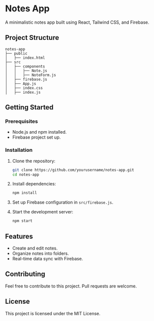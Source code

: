 # Notes App

A minimalistic notes app built using React, Tailwind CSS, and Firebase.

## Project Structure

```
notes-app
├── public
│   ├── index.html
├── src
│   ├── components
│   │   ├── Note.js
│   │   ├── NoteForm.js
│   ├── firebase.js
│   ├── App.js
│   ├── index.css
│   ├── index.js
```

## Getting Started

### Prerequisites

- Node.js and npm installed.
- Firebase project set up.

### Installation

1. Clone the repository:
   ```bash
   git clone https://github.com/yourusername/notes-app.git
   cd notes-app
   ```

2. Install dependencies:
   ```bash
   npm install
   ```

3. Set up Firebase configuration in `src/firebase.js`.

4. Start the development server:
   ```bash
   npm start
   ```

## Features

- Create and edit notes.
- Organize notes into folders.
- Real-time data sync with Firebase.

## Contributing

Feel free to contribute to this project. Pull requests are welcome.

## License

This project is licensed under the MIT License.
